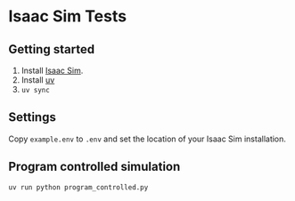 # Isaac Sim Tests

## Getting started

1. Install [Isaac Sim](https://docs.isaacsim.omniverse.nvidia.com/latest/installation/index.html).
1. Install [uv](https://docs.astral.sh/uv/getting-started/installation/)
1. `uv sync`

## Settings

Copy `example.env` to `.env` and set the location of your Isaac Sim installation.

## Program controlled simulation

```plain
uv run python program_controlled.py
```
